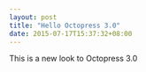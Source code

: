 ```yaml
---
layout: post
title: "Hello Octopress 3.0"
date: 2015-07-17T15:37:32+08:00
---
```


This is a new look to Octopress 3.0
